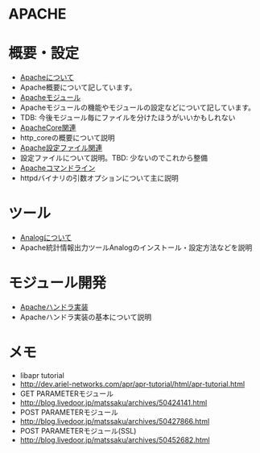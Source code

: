 APACHE
====

# 概要・設定
* [Apacheについて](Apacheについて)
 * Apache概要について記しています。
* [Apacheモジュール](Apacheモジュール)
 * Apacheモジュールの機能やモジュールの設定などについて記しています。
 * TDB: 今後モジュール毎にファイルを分けたほうがいいかもしれない
* [ApacheCore関連](ApacheCore関連)
 * http\_coreの概要について説明
* [Apache設定ファイル関連](Apache設定ファイル関連)
 * 設定ファイルについて説明。TBD: 少ないのでこれから整備
* [Apacheコマンドライン](Apacheコマンドライン)
 * httpdバイナリの引数オプションについて主に説明

# ツール
* [Analogについて](Analogについて)
 * Apache統計情報出力ツールAnalogのインストール・設定方法などを説明


# モジュール開発
* [Apacheハンドラ実装](Apacheハンドラ実装)
 * Apacheハンドラ実装の基本について説明


# メモ
* libapr tutorial
 * http://dev.ariel-networks.com/apr/apr-tutorial/html/apr-tutorial.html
* GET PARAMETERモジュール
 * http://blog.livedoor.jp/matssaku/archives/50424141.html
* POST PARAMETERモジュール
 * http://blog.livedoor.jp/matssaku/archives/50427866.html
* POST PARAMETERモジュール(SSL)
 * http://blog.livedoor.jp/matssaku/archives/50452682.html
